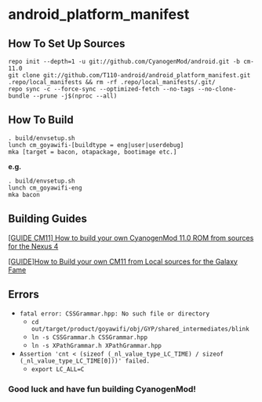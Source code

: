# android_platform_manifest

## How To Set Up Sources

```
repo init --depth=1 -u git://github.com/CyanogenMod/android.git -b cm-11.0
git clone git://github.com/T110-android/android_platform_manifest.git .repo/local_manifests && rm -rf .repo/local_manifests/.git/
repo sync -c --force-sync --optimized-fetch --no-tags --no-clone-bundle --prune -j$(nproc --all)
```

## How To Build

```
. build/envsetup.sh
lunch cm_goyawifi-[buildtype = eng|user|userdebug]
mka [target = bacon, otapackage, bootimage etc.]
```

**e.g.**

```
. build/envsetup.sh
lunch cm_goyawifi-eng
mka bacon
```

## Building Guides
[\[GUIDE CM11\] How to build your own CyanogenMod 11.0 ROM from sources for the Nexus 4](https://forum.xda-developers.com/t/guide-cm11-how-to-build-your-own-cyanogenmod-11-0-rom-from-sources-for-the-nexus-4.2515305/)

[\[GUIDE\]How to Build your own CM11 from Local sources for the Galaxy Fame](https://forum.xda-developers.com/t/guide-how-to-build-your-own-cm11-from-local-sources-for-the-galaxy-fame.2875919/)

## Errors
- `fatal error: CSSGrammar.hpp: No such file or directory`
  - `cd out/target/product/goyawifi/obj/GYP/shared_intermediates/blink`
  - `ln -s CSSGrammar.h CSSGrammar.hpp`
  - `ln -s XPathGrammar.h XPathGrammar.hpp`
- `Assertion 'cnt < (sizeof (_nl_value_type_LC_TIME) / sizeof (_nl_value_type_LC_TIME[0]))' failed.`
  - `export LC_ALL=C`

### Good luck and have fun building CyanogenMod!
